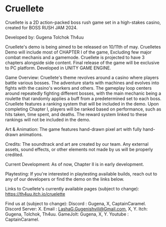 # Cruellete
Cruellete is a 2D action-packed boss rush game set in a high-stakes casino, created for BOSS RUSH JAM 2024.

Developed by: 
Gugena 
Tolchok 
Th4uu

Cruellete's demo is being aimed to be released on 10/11th of may. Cruelletes Demo will include most of CHAPTER I of the game, Excluding few major combat mechanis and a gamemode. Cruellete is projected to have 3 chapters alongside side content. Final release of the game will be exclusive to PC platform. Developed in UNITY GAME ENGINE.

Game Overview: 
Cruellete's theme revolves around a casino where players battle various bosses. The adventure starts with machines and evolves into fights with the casino's workers and others. The gameplay loop centers around repeatedly fighting different bosses, with the main mechanic being a roulette that randomly applies a buff from a predetermined set to each boss. Cruellete features a ranking system that will be included in the demo. Upon completing Chapter I, players will be ranked based on performance, such as hits taken, time spent, and deaths. The reward system linked to these rankings will not be included in the demo.

Art & Animation: 
The game features hand-drawn pixel art with fully hand-drawn animations.

Credits: 
The soundtrack and art are created by our team. Any external assets, sound effects, or other elements not made by us will be properly credited.

Current Development: 
As of now, Chapter II is in early development.

Playtesting: 
If you're interested in playtesting available builds, reach out to any of our developers or find the demo on the links below.

Links to Cruellete's currently available pages (subject to change): 
https://th4uu.itch.io/cruelette

Find us at (subject to change): 
Discord : Gugena, X, CaptainCaramel. 
Discord Server: X. Email : LashaG.Gugenishvili@Gmail.com, X, Y.
Itch: Gugena, Tolchok, Th4uu. 
GameJolt: Gugena, X, Y. 
Youtube : CaptainCaramel.
